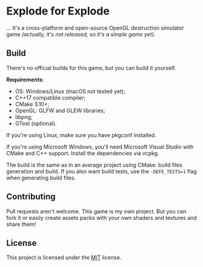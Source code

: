 # Explode for Explode

... It's a cross-platform and open-source OpenGL destruction simulator game
_(actually, it's not released, so it's a simple game yet)_.

## Build

There's no official builds for this game, but you can build it yourself.

**Requirements**:
<ul>
  <li>OS: Windows/Linux (macOS not tested yet);</li>
  <li>C++17 compatible compiler;</li>
  <li>CMake 3.10+;</li>
  <li>OpenGL: GLFW and GLEW libraries;</li>
  <li>libpng;</li>
  <li>GTest (optional).</li>
</ul>

If you're using Linux, make sure you have pkgconf installed.

If you're using Microsoft Windows, you'll need Microsoft Visual Studio with
CMake and C++ support. Install the dependencies via vcpkg.

The build is the same as in an average project using CMake: build files
generation and build. If you also want build tests, use the `-DEFE_TESTS=1` flag
when generating build files.

## Contributing

Pull requests aren't welcome. This game is my own project. But you can fork it
or easily create assets packs with your own shaders and textures and share them!

## License

This project is licensed under the [MIT](LICENSE) license.
